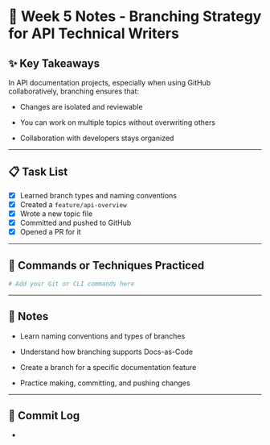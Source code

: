 # 📘 Week 5 Notes - Branching Strategy for API Technical Writers

## ✨ Key Takeaways

In API documentation projects, especially when using GitHub collaboratively, branching ensures that:

- Changes are isolated and reviewable

- You can work on multiple topics without overwriting others

- Collaboration with developers stays organized

---

## 📋 Task List

- [x] Learned branch types and naming conventions
- [x] Created a `feature/api-overview`
- [x] Wrote a new topic file
- [x] Committed and pushed to GitHub
- [x] Opened a PR for it

---

## 🧪 Commands or Techniques Practiced

```bash
# Add your Git or CLI commands here
```

---

## 📝 Notes

- Learn naming conventions and types of branches

- Understand how branching supports Docs-as-Code

- Create a branch for a specific documentation feature

- Practice making, committing, and pushing changes

---

## 🔁 Commit Log

- 
```


